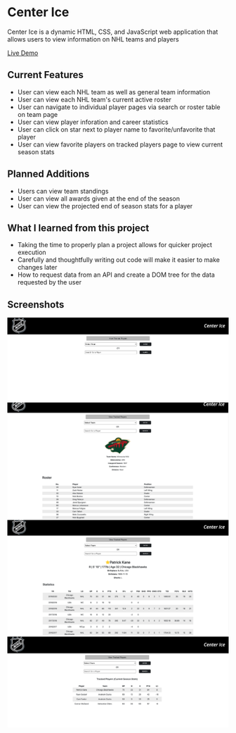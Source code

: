 # Center Ice

Center Ice is a dynamic HTML, CSS, and JavaScript web application that allows users to view information on NHL teams and players

[Live Demo](https://codywiseman.github.io/ajax-project/)

## Current Features 

* User can view each NHL team as well as general team information
* User can view each NHL team's current active roster
* User can navigate to individual player pages via search or roster table on team page
* User can view player inforation and career statistics
* User can click on star next to player name to favorite/unfavorite that player
* User can view favorite players on tracked players page to view current season stats

## Planned Additions

* Users can view team standings
* User can view all awards given at the end of the season
* User can view the projected end of season stats for a player 

## What I learned from this project

* Taking the time to properly plan a project allows for quicker project execution
* Carefully and thoughtfully writing out code will make it easier to make changes later
* How to request data from an API and create a DOM tree for the data requested by the user

## Screenshots

![Center Ice Screenshot](Images/screenshot4.png)
![Center Ice Screenshot](Images/screenshot3.png)
![Center Ice Screenshot](Images/screenshot2.png)
![Center Ice Screenshot](Images/screenshot1.png)
